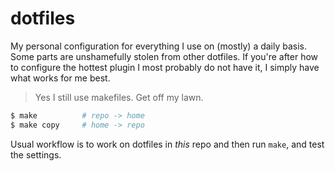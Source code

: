 # dotfiles

My personal configuration for everything I use on
(mostly) a daily basis. Some parts are unshamefully
stolen from other dotfiles. If you're after how to
configure the hottest plugin I most probably do not
have it, I simply have what works for me best.

> Yes I still use makefiles. Get off my lawn.

```sh
$ make          # repo -> home
$ make copy     # home -> repo
```

Usual workflow is to work on dotfiles in *this*
repo and then run `make`, and test the settings.
